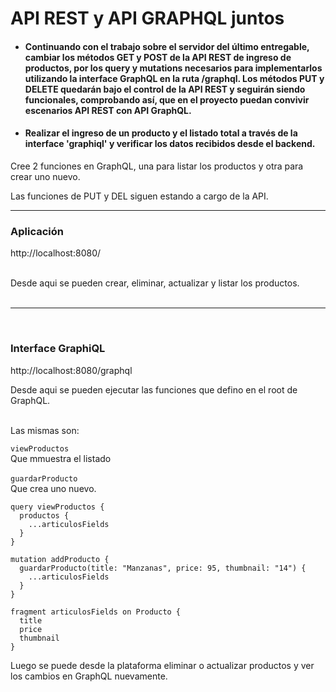 # API REST y API GRAPHQL juntos

* #### Continuando con el trabajo sobre el servidor del último entregable, cambiar los métodos GET y POST de la API REST de ingreso de productos, por los query y mutations necesarios para implementarlos utilizando la interface GraphQL en la ruta /graphql. Los métodos PUT y DELETE quedarán bajo el control de la API REST y seguirán siendo funcionales, comprobando así, que en el proyecto puedan convivir escenarios API REST con API GraphQL.
* #### Realizar el ingreso de un producto y el listado total a través de la interface 'graphiql' y verificar los datos recibidos desde el backend.


Cree 2 funciones en GraphQL, una para listar los productos y otra para crear uno nuevo.

Las funciones de PUT y DEL siguen estando a cargo de la API.

<hr />

### Aplicación
http://localhost:8080/<br /><br />


Desde aqui se pueden crear, eliminar, actualizar y listar los productos.<br />
<br />
<hr />
<br />

### Interface GraphiQL
http://localhost:8080/graphql

Desde aqui se pueden ejecutar las funciones que defino en el root de GraphQL.
<br /><br />


Las mismas son:

```viewProductos```<br />
Que mmuestra el listado<br /><br />
```guardarProducto```<br />
Que crea uno nuevo.

```
query viewProductos {
  productos {
    ...articulosFields
  }
}

mutation addProducto {
  guardarProducto(title: "Manzanas", price: 95, thumbnail: "14") {
    ...articulosFields
  }
}

fragment articulosFields on Producto {
  title
  price
  thumbnail
}

```

Luego se puede desde la plataforma eliminar o actualizar productos y ver los cambios en GraphQL nuevamente.